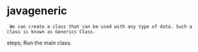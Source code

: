 # javageneric
     We can create a class that can be used with any type of data. Such a class is known as Generics Class.
 steps;
   Run the main class.
